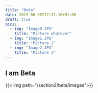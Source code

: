 ```yaml
---
title: "Beta"
date: 2019-06-30T17:37:10+01:00
draft: true
pics:
  - img: "Image0.JPG"
    title: "Picture whatever"
  - img: "Image1.JPG"
    title: "Picture 2"
  - img: "Image2.JPG"
    title: "Picture 3"
---
```


## I am Beta

{{< img path="/section2/beta/images">}}